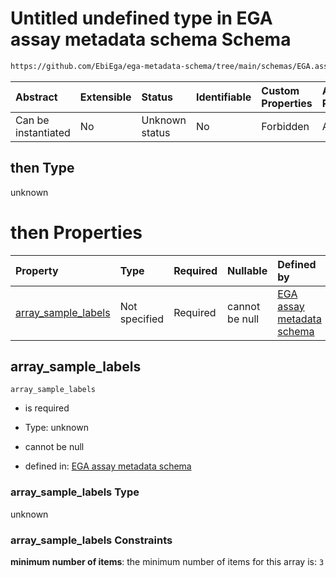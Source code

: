 # Untitled undefined type in EGA assay metadata schema Schema

```txt
https://github.com/EbiEga/ega-metadata-schema/tree/main/schemas/EGA.assay.json#/properties/assay_type_specifications/properties/array_assay_specifications/anyOf/1/then
```



| Abstract            | Extensible | Status         | Identifiable | Custom Properties | Additional Properties | Access Restrictions | Defined In                                                                 |
| :------------------ | :--------- | :------------- | :----------- | :---------------- | :-------------------- | :------------------ | :------------------------------------------------------------------------- |
| Can be instantiated | No         | Unknown status | No           | Forbidden         | Allowed               | none                | [EGA.assay.json\*](../../../schemas/EGA.assay.json "open original schema") |

## then Type

unknown

# then Properties

| Property                                      | Type          | Required | Nullable       | Defined by                                                                                                                                                                                                                                                                                                                                                                                          |
| :-------------------------------------------- | :------------ | :------- | :------------- | :-------------------------------------------------------------------------------------------------------------------------------------------------------------------------------------------------------------------------------------------------------------------------------------------------------------------------------------------------------------------------------------------------- |
| [array\_sample\_labels](#array_sample_labels) | Not specified | Required | cannot be null | [EGA assay metadata schema](ega-11-properties-assay-type-specifications-properties-specifications-of-an-array-assay-anyof-3-labels-per-array-check-then-properties-array_sample_labels.md "https://github.com/EbiEga/ega-metadata-schema/tree/main/schemas/EGA.assay.json#/properties/assay_type_specifications/properties/array_assay_specifications/anyOf/1/then/properties/array_sample_labels") |

## array\_sample\_labels



`array_sample_labels`

*   is required

*   Type: unknown

*   cannot be null

*   defined in: [EGA assay metadata schema](ega-11-properties-assay-type-specifications-properties-specifications-of-an-array-assay-anyof-3-labels-per-array-check-then-properties-array_sample_labels.md "https://github.com/EbiEga/ega-metadata-schema/tree/main/schemas/EGA.assay.json#/properties/assay_type_specifications/properties/array_assay_specifications/anyOf/1/then/properties/array_sample_labels")

### array\_sample\_labels Type

unknown

### array\_sample\_labels Constraints

**minimum number of items**: the minimum number of items for this array is: `3`
